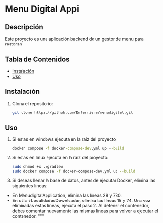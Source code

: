# Menu Digital Appi

## Descripción
Este proyecto es una aplicación backend de un gestor de menu para restoran

## Tabla de Contenidos
- [Instalación](#instalación)
- [Uso](#uso)

## Instalación
1. Clona el repositorio:
   ```bash
   git clone https://github.com/Enferriera/menudigital.git
   
## Uso
1. Si estas en windows ejecuta en la raiz del proyecto:
    ```cmd
   docker compose -f docker-compose-dev.yml up --build
   
2. Si estas en linux ejecuta en la raiz del proyecto:
    ```bash
   sudo chmod +x ./gradlew
   sudo docker compose -f docker-compose-dev.yml up --build
   
3. Si deseas llenar la base de datos, antes de ejecutar Docker, elimina las siguientes líneas:

 - En MenudigitalApplication, elimina las líneas 28 y 730.
 - En utils->LocalidadesDownloader, elimina las líneas 15 y 74.
Una vez eliminadas estas líneas, ejecuta el paso 2. Al detener el contenedor, debes comentar nuevamente las mismas líneas para volver a ejecutar el contenedor. """
